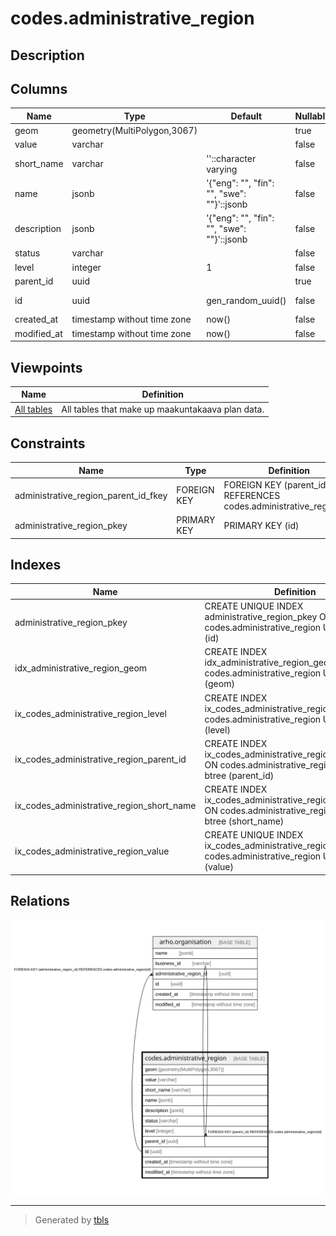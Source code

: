 # codes.administrative_region

## Description

## Columns

| Name | Type | Default | Nullable | Children | Parents | Comment |
| ---- | ---- | ------- | -------- | -------- | ------- | ------- |
| geom | geometry(MultiPolygon,3067) |  | true |  |  |  |
| value | varchar |  | false |  |  |  |
| short_name | varchar | ''::character varying | false |  |  |  |
| name | jsonb | '{"eng": "", "fin": "", "swe": ""}'::jsonb | false |  |  |  |
| description | jsonb | '{"eng": "", "fin": "", "swe": ""}'::jsonb | false |  |  |  |
| status | varchar |  | false |  |  |  |
| level | integer | 1 | false |  |  |  |
| parent_id | uuid |  | true |  | [codes.administrative_region](codes.administrative_region.md) |  |
| id | uuid | gen_random_uuid() | false | [codes.administrative_region](codes.administrative_region.md) [arho.organisation](arho.organisation.md) |  |  |
| created_at | timestamp without time zone | now() | false |  |  |  |
| modified_at | timestamp without time zone | now() | false |  |  |  |

## Viewpoints

| Name | Definition |
| ---- | ---------- |
| [All tables](viewpoint-0.md) | All tables that make up maakuntakaava plan data. |

## Constraints

| Name | Type | Definition |
| ---- | ---- | ---------- |
| administrative_region_parent_id_fkey | FOREIGN KEY | FOREIGN KEY (parent_id) REFERENCES codes.administrative_region(id) |
| administrative_region_pkey | PRIMARY KEY | PRIMARY KEY (id) |

## Indexes

| Name | Definition |
| ---- | ---------- |
| administrative_region_pkey | CREATE UNIQUE INDEX administrative_region_pkey ON codes.administrative_region USING btree (id) |
| idx_administrative_region_geom | CREATE INDEX idx_administrative_region_geom ON codes.administrative_region USING gist (geom) |
| ix_codes_administrative_region_level | CREATE INDEX ix_codes_administrative_region_level ON codes.administrative_region USING btree (level) |
| ix_codes_administrative_region_parent_id | CREATE INDEX ix_codes_administrative_region_parent_id ON codes.administrative_region USING btree (parent_id) |
| ix_codes_administrative_region_short_name | CREATE INDEX ix_codes_administrative_region_short_name ON codes.administrative_region USING btree (short_name) |
| ix_codes_administrative_region_value | CREATE UNIQUE INDEX ix_codes_administrative_region_value ON codes.administrative_region USING btree (value) |

## Relations

![er](codes.administrative_region.svg)

---

> Generated by [tbls](https://github.com/k1LoW/tbls)
